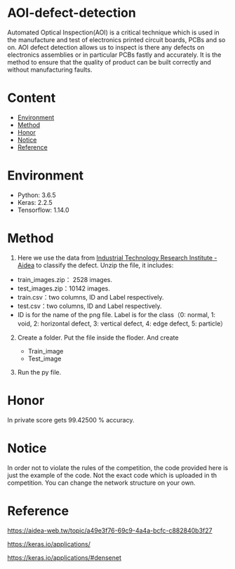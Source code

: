 # AOI-defect-detection

Automated Optical Inspection(AOI) is a critical technique which is used in the manufacture and test of electronics printed circuit boards, PCBs and so on. AOI defect detection allows us to inspect is there any defects on electronics assemblies or in particular PCBs fastly and accurately. It is the method to ensure that the quality of product can be built correctly and without manufacturing faults.



# Content

  * [Environment](#Environment)
  * [Method](#Method)
  * [Honor](#Honor)
  * [Notice](#Notice)
  * [Reference](#Reference)
  

# Environment

   * Python: 3.6.5
   * Keras: 2.2.5
   * Tensorflow: 1.14.0
   
# Method
  1. Here we use the data from [Industrial Technology Research Institute - Aidea](https://aidea-web.tw/topic/a49e3f76-69c9-4a4a-bcfc-c882840b3f27) to classify the defect. Unzip the file, it includes:
  
  * train_images.zip： 2528 images.
  * test_images.zip：10142 images.
  * train.csv：two columns, ID and Label respectively.
  * test.csv：two columns, ID and Label respectively.
  * ID is for the name of the png file. Label is for the class（0: normal, 1: void, 2: horizontal defect, 3: vertical defect, 4: edge   defect, 5: particle）
  
  2. Create a folder. Put the file inside the floder. And create
      * Train_image
      * Test_image
      
  3. Run the py file.

# Honor

In private score gets  99.42500 % accuracy.

# Notice

In order not to violate the rules of the competition, the code provided here is just the example of the code. Not the exact code which is uploaded in th competition. You can change the network structure on your own.

# Reference

https://aidea-web.tw/topic/a49e3f76-69c9-4a4a-bcfc-c882840b3f27

https://keras.io/applications/

https://keras.io/applications/#densenet
